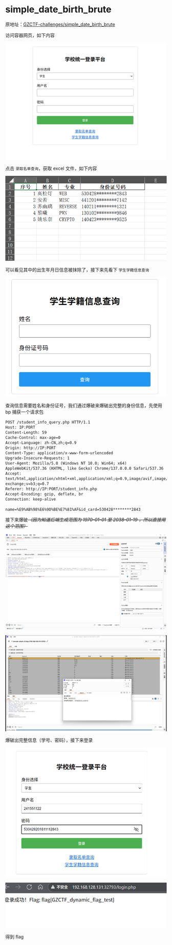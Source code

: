 # simple_date_birth_brute

原地址：[GZCTF-challenges/simple_date_birth_brute](https://github.com/DeadlyUtopia/GZCTF-challenges/tree/main/simple_date_birth_brute)

访问容器网页，如下内容

![image-20251031123515054](assets/image-20251031123515054.png)

点击 `录取名单查询`，获取 excel 文件，如下内容

![image-20251031233319694](assets/image-20251031233319694.png)

可以看见其中的出生年月日信息被抹除了，接下来先看下 `学生学籍信息查询`

![image-20251031233444715](assets/image-20251031233444715.png)

查询信息需要姓名和身份证号，我们通过爆破来爆破出完整的身份信息，先使用 bp 捕获一个请求包

```http
POST /student_info_query.php HTTP/1.1
Host: IP:PORT
Content-Length: 59
Cache-Control: max-age=0
Accept-Language: zh-CN,zh;q=0.9
Origin: http://IP:PORT
Content-Type: application/x-www-form-urlencoded
Upgrade-Insecure-Requests: 1
User-Agent: Mozilla/5.0 (Windows NT 10.0; Win64; x64) AppleWebKit/537.36 (KHTML, like Gecko) Chrome/137.0.0.0 Safari/537.36
Accept: text/html,application/xhtml+xml,application/xml;q=0.9,image/avif,image/webp,image/apng,*/*;q=0.8,application/signed-exchange;v=b3;q=0.7
Referer: http://IP:PORT/student_info.php
Accept-Encoding: gzip, deflate, br
Connection: keep-alive

name=%E9%AB%98%E6%9D%BE%E7%81%AF&id_card=530428********2843
```

接下来爆破~~*（因为知道后端生成范围为 1970-01-01 至 2038-01-19 ，所以直接用这个范围）*~~

![image-20251031234039501](assets/image-20251031234039501.png)

![image-20251031234444785](assets/image-20251031234444785.png)

爆破出完整信息（学号、密码），接下来登录

![image-20251031234619467](assets/image-20251031234619467.png)

![image-20251031234633979](assets/image-20251031234633979.png)

得到 flag